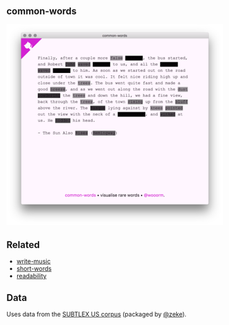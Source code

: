 ## common-words

[![screenshot](screenshot.png)](http://wooorm.com/common-words)

## Related

*   [write-music](http://github.com/wooorm/write-music)
*   [short-words](http://github.com/wooorm/short-words)
*   [readability](http://github.com/wooorm/readability)

## Data

Uses data from the [SUBTLEX US corpus][subtlex] (packaged by [@zeke][]).

[subtlex]: https://www.npmjs.com/package/subtlex-word-frequencies

[@zeke]: https://github.com/zeke
